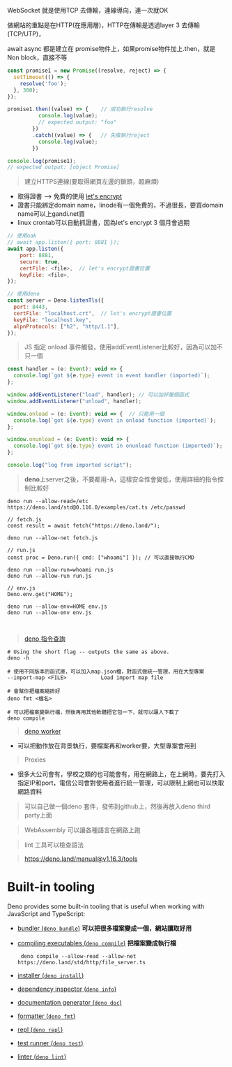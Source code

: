 WebSocket 就是使用TCP 去傳輸，連線導向，連一次就OK

做網站的重點是在HTTP(在應用層)，HTTP在傳輸是透過layer 3 去傳輸(TCP/UTP)，





await async 都是建立在 promise物件上，如果promise物件加上.then，就是Non block，直接不等

```js
const promise1 = new Promise((resolve, reject) => {
  setTimeout(() => {
    resolve('foo');
  }, 300);
});

promise1.then((value) => {    // 成功執行resolve
          console.log(value);
          // expected output: "foo"
        })
		.catch((value) => {   // 失敗執行reject
          console.log(value);
        })

console.log(promise1);
// expected output: [object Promise]
```





> 建立HTTPS連線(要取得網頁左邊的鎖頭，超麻煩)

* 取得證書 --> 免費的使用 [let's encrypt](https://letsencrypt.org/zh-tw/)
* 證書只能綁定domain name，linode有一個免費的，不過很長，要買domain name可以上gandi.net買
* linux crontab可以自動抓證書，因為let's encrypt 3 個月會過期

```js
// 使用oak
// await app.listen({ port: 8881 });
await app.listen({ 
    port: 8881,
    secure: true,
    certFile: <file>,  // let's encrypt證書位置
  	keyFile: <file>,
});

// 使用deno
const server = Deno.listenTls({
  port: 8443,
  certFile: "localhost.crt",  // let's encrypt證書位置
  keyFile: "localhost.key",
  alpnProtocols: ["h2", "http/1.1"],
});
```







> JS 指定 onload 事件觸發，使用addEventListener比較好，因為可以加不只一個

```js
const handler = (e: Event): void => {
  console.log(`got ${e.type} event in event handler (imported)`);
};

window.addEventListener("load", handler); // 可以加好幾個函式
window.addEventListener("unload", handler);

window.onload = (e: Event): void => {  // 只能用一個
  console.log(`got ${e.type} event in onload function (imported)`);
};

window.onunload = (e: Event): void => {
  console.log(`got ${e.type} event in onunload function (imported)`);
};

console.log("log from imported script");
```







> **deno**上server之後，不要都用-A，這樣安全性會變低，使用詳細的指令控制比較好

```
deno run --allow-read=/etc https://deno.land/std@0.116.0/examples/cat.ts /etc/passwd

// fetch.js
const result = await fetch("https://deno.land/");

deno run --allow-net fetch.js

// run.js
const proc = Deno.run({ cmd: ["whoami"] }); // 可以直接執行CMD

deno run --allow-run=whoami run.js
deno run --allow-run run.js

// env.js
Deno.env.get("HOME");

deno run --allow-env=HOME env.js
deno run --allow-env env.js



```



> [deno 指令查詢](https://deno.land/manual@v1.16.3/getting_started/command_line_interface)

```
# Using the short flag -- outputs the same as above.
deno -h

# 使用不同版本的函式庫，可以加入map.json檔，對函式做統一管理，用在大型專案
--import-map <FILE>           Load import map file

# 會幫你把檔案縮排好
deno fmt <檔名>

# 可以把檔案變執行檔，然後再用其他軟體把它包一下，就可以讓人下載了
deno compile
```



> [deno worker](https://deno.land/manual@v1.16.3/runtime/workers)

* 可以把動作放在背景執行，要檔案再和worker要，大型專案會用到





>Proxies

* 很多大公司會有，學校之類的也可能會有，用在網路上，在上網時，要先打入指定IP和port，電信公司會對使用者進行統一管理，可以限制上網也可以快取網路資料





> 可以自己做一個deno 套件，發佈到github上，然後再放入deno third party上面

> WebAssembly 可以讓各種語言在網路上跑

> lint 工具可以檢查語法





> https://deno.land/manual@v1.16.3/tools

# Built-in tooling

Deno provides some built-in tooling that is useful when working with JavaScript and TypeScript:

- [bundler (`deno bundle`)](https://deno.land/manual@v1.16.3/tools/bundler)   **可以把很多檔案變成一個，網站讀取好用**

- [compiling executables (`deno compile`)](https://deno.land/manual@v1.16.3/tools/compiler)  **把檔案變成執行檔** 

  ` deno compile --allow-read --allow-net https://deno.land/std/http/file_server.ts`

- [installer (`deno install`)](https://deno.land/manual@v1.16.3/tools/script_installer)

- [dependency inspector (`deno info`)](https://deno.land/manual@v1.16.3/tools/dependency_inspector)

- [documentation generator (`deno doc`)](https://deno.land/manual@v1.16.3/tools/documentation_generator)

- [formatter (`deno fmt`)](https://deno.land/manual@v1.16.3/tools/formatter)

- [repl (`deno repl`)](https://deno.land/manual@v1.16.3/tools/repl)

- [test runner (`deno test`)](https://deno.land/manual@v1.16.3/testing)

- [linter (`deno lint`)](https://deno.land/manual@v1.16.3/tools/linter)